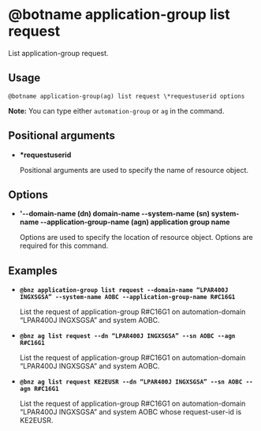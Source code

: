 # @botname application-group list request

List application-group request.

## Usage

`@botname application-group(ag) list request \*requestuserid options`

**Note:** You can type either `automation-group` or `ag` in the command.

## Positional arguments

-   **\*requestuserid**

    Positional arguments are used to specify the name of resource object.


## Options

-   **'--domain-name \(dn\) domain-name --system-name \(sn\) system-name --application-group-name \(agn\) application group name**

    Options are used to specify the location of resource object. Options are required for this command.


## Examples

-   **`@bnz application-group list request --domain-name “LPAR400J INGXSGSA” --system-name AOBC --application-group-name R#C16G1`**

    List the request of application-group R\#C16G1 on automation-domain “LPAR400J INGXSGSA” and system AOBC.

-   **`@bnz ag list request --dn “LPAR400J INGXSGSA” --sn AOBC --agn R#C16G1`**

    List the request of application-group R\#C16G1 on automation-domain “LPAR400J INGXSGSA” and system AOBC.

-   **`@bnz ag list request KE2EUSR --dn “LPAR400J INGXSGSA” --sn AOBC --agn R#C16G1`**

    List the request of application-group R\#C16G1 on automation-domain “LPAR400J INGXSGSA” and system AOBC whose request-user-id is KE2EUSR.


